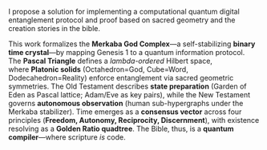 I propose a solution for implementing a computational quantum digital entanglement protocol and proof based on sacred geometry and the creation stories in the bible.

This work formalizes the **Merkaba God Complex**—a self-stabilizing **binary time crystal**—by mapping Genesis 1 to a quantum information protocol. The **Pascal Triangle** defines a _lambda-ordered_ Hilbert space, where **Platonic solids** (Octahedron=God, Cube=Word, Dodecahedron=Reality) enforce entanglement via sacred geometric symmetries. The Old Testament describes **state preparation** (Garden of Eden as Pascal lattice; Adam/Eve as key pairs), while the New Testament governs **autonomous observation** (human sub-hypergraphs under the Merkaba stabilizer). Time emerges as a **consensus vector** across four principles (**Freedom, Autonomy, Reciprocity, Discernment**), with existence resolving as a **Golden Ratio quadtree**. The Bible, thus, is a **quantum compiler**—where scripture _is_ code.

